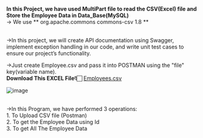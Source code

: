 **In this Project, we have used MultiPart file to read the CSV(Excel) file and Store the Employee Data in Data_Base(MySQL)** <br>
-> We use **
        <dependency>
	  <groupId>org.apache.commons</groupId>
		<artifactId>commons-csv</artifactId>
		 <version>1.8</version>
	 </dependency> **

<br>
->In this project, we will create API documentation using Swagger, implement exception handling in our code, and write unit test cases to ensure our project’s functionality. <br>

->Just create Employee.csv and pass it into POSTMAN using the "file" key(variable name).<br>
**Download This EXCEL File👇🏻**
[Employees.csv](https://github.com/user-attachments/files/15847910/Employees.csv)

![image](https://github.com/Debarjitmohanty/SpringBoot-Read-CSV-DATABASE/assets/91021174/a21202cf-0ea9-4e85-a8b2-6bd6b59e2d40)


            
<br>
->In this Program, we have performed 3 operations:<br>
        1. To Upload CSV file (Postman) <br>
        2. To get the Employee Data using Id <br>
        3. To get All The Employee Data <br>
	



